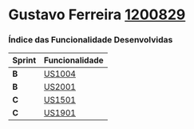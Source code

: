 Gustavo Ferreira [1200829](./)
===============================


### Índice das Funcionalidade Desenvolvidas ###


| Sprint | Funcionalidade   |
|--------|------------------|
| **B**  | [US1004](US1004) |
| **B**  | [US2001](US2001) |
| **C**  | [US1501](US1501) |
| **C**  | [US1901](US1901) |